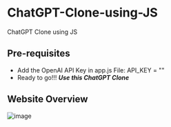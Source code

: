 # ChatGPT-Clone-using-JS
ChatGPT Clone using JS

## Pre-requisites
- Add the OpenAI API Key in app.js File: API_KEY = ""
- Ready to go!!! _**Use this ChatGPT Clone**_

## Website Overview
![image](https://github.com/Kowshik-407/ChatGPT-Clone-using-JS/assets/66817358/4e5938cc-d91d-43b1-94fe-352c506ecd7e)
